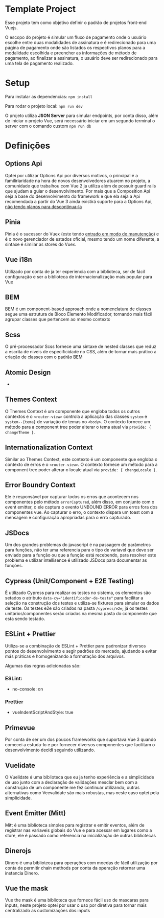 # Template Project

Esse projeto tem como objetivo definir o padrão de projetos front-end Vuejs.

O escopo do projeto é simular um fluxo de pagamento onde o usuário escolhe entre duas modalidades de assinatura e é redirecionado para uma página de pagamento onde são listados os respectivos planos para a modalidade escolhida e preencher as informações de método de pagamento, ao finalizar a assinatura, o usuário deve ser redirecionado para uma tela de pagamento realizado.

# Setup

Para instalar as dependencias: `npm install`

Para rodar o projeto local: `npm run dev`

O projeto utiliza **JSON Server** para simular endpoints, por conta disso, além de iniciar o projeto Vue, será necessário iniciar em um segundo terminal o server com o comando custom `npm run db`

# Definições

## Options Api

Optei por utilizar Options Api por diversos motivos, o principal é a familiriaridade na hora de novos desenvolvedores atuarem no projeto, a comunidade que trabalhou com Vue 2 ja utiliza além de possuir guard rails que ajudam a guiar o desenvolvimento.
Por mais que a Composition Api seja a base do desenvolvimento do framework e que ela seja a Api recomendada a partir do Vue 3 ainda existirá suporte para a Options Api, [não tendo planos para descontinua-la](https://vuejs.org/guide/extras/composition-api-faq.html#will-options-api-be-deprecated)

## Pinia

Pinia é o sucessor do Vuex (este tendo [entrado em modo de manutenção](https://vuex.vuejs.org/#what-is-vuex)) e é o novo gerenciador de estados oficial, mesmo tendo um nome diferente, a sintaxe é similar as stores do Vuex.

## Vue i18n

Utilizado por conta de ja ter experiencia com a biblioteca, ser de fácil configuração e ser a biblioteca de internacionalização mais popular para Vue

## BEM

BEM é um component-based approach onde a nomenclatura de classes segue uma estrutura de Bloco Elemento Modificador, tornando mais fácil agrupar classes que pertencem ao mesmo contexto

## Scss

O pré-processador Scss fornece uma sintaxe de nested classes que reduz a escrita de niveis de especificidade no CSS, além de tornar mais prático a criação de classes com o padrão BEM

## Atomic Design

-

## Themes Context

O Themes Context é um componente que engloba todos os outros contextos e o `<router-view>` controla a aplicação das classes `system` e `system--{tema}` de variação de temas no `<body>`.
O contexto fornece um método para a component tree poder alterar o tema atual via `provide: { changeTheme }`.

## Internationalization Context

Similar ao Themes Context, este contexto é um componente que engloba o contexto de erros e o `<router-view>`.
O contexto fornece um método para a component tree poder alterar o locale atual via `provide: { changeLocale }`.

## Error Boundry Context

Ele é responsável por capturar todos os erros que acontecem nos componentes pelo método `errorCaptured`, além disso, em conjunto com o event emitter, o ele captura o evento UNBOUND ERROR para erros fora dos componentes vue.
Ao capturar o erro, o contexto dispara um toast com a mensagem e configuração apropriadas para o erro capturado.

## JSDocs

Um dos grandes problemas do javascript é na passagem de parâmetros para funções, não ter uma referencia para o tipo de variavel que deve ser enviado para a função ou que a função está recebendo, para resolver este problema e utilizar intellisence é utilizado JSDocs para documentar as funções.

## Cypress (Unit/Component + E2E Testing)

É utilizado Cypress para realizar os testes no sistema, os elementos são setados o atributo `data-cy="identificador-de-teste"` para facilitar a seleção na construção dos testes e utiliza-se fixtures para simular os dados de teste.
Os testes e2e são criados na pasta `/cypress/e2e`, já os testes unitários/componentes serão criados na mesma pasta do componente que esta sendo testado.

## ESLint + Prettier

Utiliza-se a combinação de ESLint + Prettier para padronizar diversos pontos do desenvolvimento e segir padrões do mercado, ajudando a evitar más práticas e homogenizando a formatação dos arquivos.

Algumas das regras adicionadas são:

### ESLint:

- no-console: on

### Prettier

- vueIndentScriptAndStyle: true

## Primevue

Por conta de ser um dos poucos frameworks que suportava Vue 3 quando comecei a estuda-lo e por fornecer diversos componentes que facilitam o desenvolvimento decidi seguindo utilizando.

## Vuelidate

O Vuelidate é uma biblioteca que eu ja tenho experiência e a simplicidade de uso junto com a declaração de validações mesclar bem com a construção de um componente me fez continuar utilizando, outras alternativas como Veevalidate são mais robustas, mas neste caso optei pela simplicidade.

## Event Emitter (Mitt)

Mitt é uma biblioteca simples para registrar e emitir eventos, além de registrar nas variaveis globais do Vue e para acessar em lugares como a store, ele é passado como referencia na inicialização de outras bibliotecas

## Dinerojs

Dinero é uma biblioteca para operações com moedas de fácil utilização por conta de permitir chain methods por conta da operação retornar uma instancia Dinero.

## Vue the mask

Vue the mask é uma biblioteca que fornece fácil uso de mascaras para inputs, neste projeto optei por usar o uso por diretiva para tornar mais centralizado as customizações dos inputs

